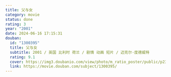 ```yaml
---
title: 父与女
category: movie
status: done
rating: 3
year: "2001"
date: 2024-06-16 17:15:31
douban:
  id: "1300395"
  title: 父与女
  subtitle: 2001 / 英国 比利时 荷兰 / 剧情 动画 短片 / 迈克尔·度德威特
  rating: 9.1
  cover: https://img3.doubanio.com/view/photo/m_ratio_poster/public/p2318217897.jpg
  link: https://movie.douban.com/subject/1300395/
---
```



